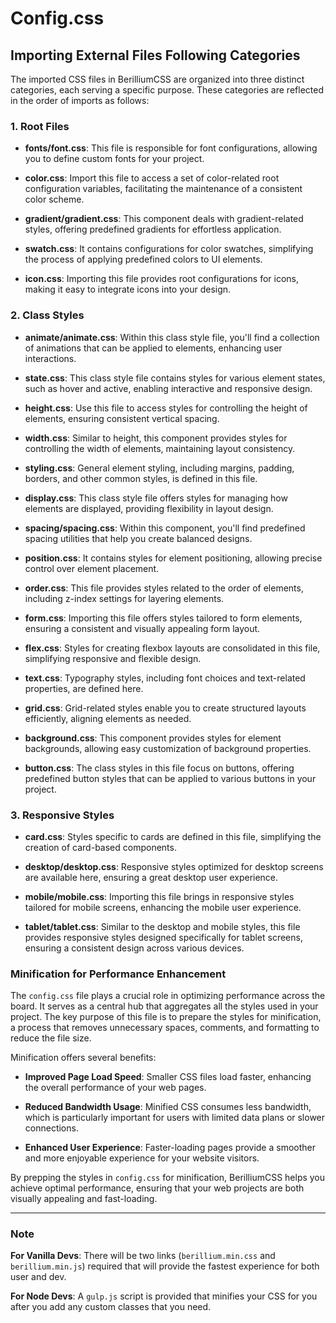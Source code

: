 # Config.css

## Importing External Files Following Categories

The imported CSS files in BerilliumCSS are organized into three distinct categories, each serving a specific purpose. These categories are reflected in the order of imports as follows:

### 1. Root Files

- **fonts/font.css**: This file is responsible for font configurations, allowing you to define custom fonts for your project.

- **color.css**: Import this file to access a set of color-related root configuration variables, facilitating the maintenance of a consistent color scheme.

- **gradient/gradient.css**: This component deals with gradient-related styles, offering predefined gradients for effortless application.

- **swatch.css**: It contains configurations for color swatches, simplifying the process of applying predefined colors to UI elements.

- **icon.css**: Importing this file provides root configurations for icons, making it easy to integrate icons into your design.

### 2. Class Styles

- **animate/animate.css**: Within this class style file, you'll find a collection of animations that can be applied to elements, enhancing user interactions.

- **state.css**: This class style file contains styles for various element states, such as hover and active, enabling interactive and responsive design.

- **height.css**: Use this file to access styles for controlling the height of elements, ensuring consistent vertical spacing.

- **width.css**: Similar to height, this component provides styles for controlling the width of elements, maintaining layout consistency.

- **styling.css**: General element styling, including margins, padding, borders, and other common styles, is defined in this file.

- **display.css**: This class style file offers styles for managing how elements are displayed, providing flexibility in layout design.

- **spacing/spacing.css**: Within this component, you'll find predefined spacing utilities that help you create balanced designs.

- **position.css**: It contains styles for element positioning, allowing precise control over element placement.

- **order.css**: This file provides styles related to the order of elements, including z-index settings for layering elements.

- **form.css**: Importing this file offers styles tailored to form elements, ensuring a consistent and visually appealing form layout.

- **flex.css**: Styles for creating flexbox layouts are consolidated in this file, simplifying responsive and flexible design.

- **text.css**: Typography styles, including font choices and text-related properties, are defined here.

- **grid.css**: Grid-related styles enable you to create structured layouts efficiently, aligning elements as needed.

- **background.css**: This component provides styles for element backgrounds, allowing easy customization of background properties.

- **button.css**: The class styles in this file focus on buttons, offering predefined button styles that can be applied to various buttons in your project.

### 3. Responsive Styles

- **card.css**: Styles specific to cards are defined in this file, simplifying the creation of card-based components.

- **desktop/desktop.css**: Responsive styles optimized for desktop screens are available here, ensuring a great desktop user experience.

- **mobile/mobile.css**: Importing this file brings in responsive styles tailored for mobile screens, enhancing the mobile user experience.

- **tablet/tablet.css**: Similar to the desktop and mobile styles, this file provides responsive styles designed specifically for tablet screens, ensuring a consistent design across various devices.

### Minification for Performance Enhancement

The `config.css` file plays a crucial role in optimizing performance across the board. It serves as a central hub that aggregates all the styles used in your project. The key purpose of this file is to prepare the styles for minification, a process that removes unnecessary spaces, comments, and formatting to reduce the file size.

Minification offers several benefits:

- **Improved Page Load Speed**: Smaller CSS files load faster, enhancing the overall performance of your web pages.

- **Reduced Bandwidth Usage**: Minified CSS consumes less bandwidth, which is particularly important for users with limited data plans or slower connections.

- **Enhanced User Experience**: Faster-loading pages provide a smoother and more enjoyable experience for your website visitors.

By prepping the styles in `config.css` for minification, BerilliumCSS helps you achieve optimal performance, ensuring that your web projects are both visually appealing and fast-loading.

---

### Note

**For Vanilla Devs**:
There will be two links (`berillium.min.css` and `berillium.min.js`) required that will provide the fastest experience for both user and dev.

**For Node Devs**:
A `gulp.js` script is provided that minifies your CSS for you after you add any custom classes that you need.
